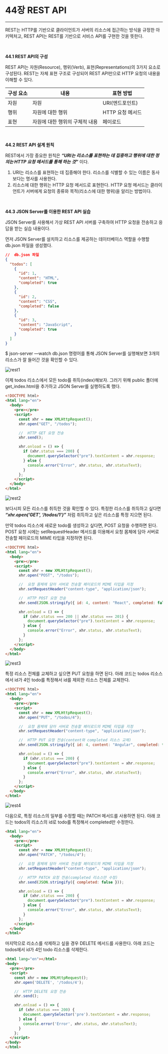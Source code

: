 # 44장 REST API

---

REST는 HTTP를 기반으로 클라이언트가 서버의 리소스에 접근하는 방식을 규정한 아키텍처고, REST API는 REST를 기반으로 서비스 API를 구현한 것을 뜻한다.

&nbsp;

**44.1 REST API의 구성**

REST API는 자원(Resource), 행위(Verb), 표현(Representations)의 3가지 요소로 구성된다. REST는 자체 표현 구조로 구성되어 REST API만으로 HTTP 요청의 내용을 이해할 수 있다.

| 구성 요소 | 내용                           | 표현 방법        |
| --------- | ------------------------------ | ---------------- |
| 자원      | 자원                           | URI(엔드포인트)  |
| 행위      | 자원에 대한 행위               | HTTP 요청 메서드 |
| 표현      | 자원에 대한 행위의 구체적 내용 | 페이로드         |

&nbsp;

**44.2 REST API 설계 원칙**

REST에서 가장 중요한 원칙은 **_“URI는 리소스를 표현하는 데 집중하고 행위에 대한 정의는 HTTP 요청 메서드를 통해 하는 것”_** 이다.

1. URI는 리소스를 표현하는 데 집중해야 한다. 리소스를 식별할 수 있는 이름은 동사보다는 명사를 사용한다.
2. 리소스에 대한 행위는 HTTP 요청 메서드로 표현한다. HTTP 요청 메서드는 클라이언트가 서버에게 요청의 종류와 목적(리소스에 대한 행위)을 알리는 방법이다.

&nbsp;

**44.3 JSON Server를 이용한 REST API 실습**

JSON Server를 사용해서 가상 REST API 서버를 구축하여 HTTP 요청을 전송하고 응답을 받는 실습 내용이다.

먼저 JSON Server를 설치하고 리소스를 제공하는 데이터베이스 역할을 수행할 db.json 파일을 생성했다.

```json
//  db.json 파일
{
  "todos": [
    {
      "id": 1,
      "content": "HTML",
      "completed": true
    },
    {
      "id": 2,
      "content": "CSS",
      "completed": false
    },
    {
      "id": 3,
      "content": "JavaScript",
      "completed": true
    }
  ]
}
```

$ json-server —watch db.json 명령어를 통해 JSON Server를 실행해보면 3개의 리소스가 잘 들어간 것을 확인할 수 있다.

![rest1](https://github.com/user-attachments/assets/4231cc95-94b6-4f10-873f-5da292b02b0a)

이제 todos 리소스에서 모든 todo를 취득(index)해보자. 그러기 위해 public 폴더에 get_index.html을 추가하고 JSON Server를 실행하도록 했다.

```html
<!DOCTYPE html>
<html lang="en">
  <body>
    <pre></pre>
    <script>
      const xhr = new XMLHttpRequest();
      xhr.open("GET", "/todos");

      //  HTTP GET 요청 전송
      xhr.send();

      xhr.onload = () => {
        if (xhr.status === 200) {
          document.querySelector("pre").textContent = xhr.response;
        } else {
          console.error("Error", xhr.status, xhr.statusText);
        }
      };
    </script>
  </body>
</html>
```

![rest2](https://github.com/user-attachments/assets/07cc2f4f-147b-4197-aa0a-62e48ea621ca)

보다시피 모든 리소스를 취득한 것을 확인할 수 있다. 특정한 리소스를 취득하고 싶다면 **_“xhr.open(’GET’, ‘/todos/1’)”_** 처럼 취득하고 싶은 리소스를 특정 지으면 된다.

만약 todos 리소스에 새로운 todo를 생성하고 싶다면, POST 요청을 수행하면 된다. POST 요청 시에는 setRequestHeader 메서드를 이용해서 요청 몸체에 담아 서버로 전송할 페이로드의 MIME 타입을 지정하면 된다.

```html
<!DOCTYPE html>
<html lang="en">
  <body>
    <pre></pre>
    <script>
      const xhr = new XMLHttpRequest();
      xhr.open("POST", "/todos");

      //  요청 몸체에 담아 서버로 전송할 페이로드의 MIME 타입을 지정
      xhr.setRequestHeader("content-type", "application/json");

      //  HTTP POST 요청 전송
      xhr.send(JSON.stringify({ id: 4, content: "React", completed: false }));

      xhr.onload = () => {
        if (xhr.status === 200 || xhr.status === 201) {
          document.querySelector("pre").textContent = xhr.response;
        } else {
          console.error("Error", xhr.status, xhr.statusText);
        }
      };
    </script>
  </body>
</html>
```

![rest3](https://github.com/user-attachments/assets/d191cf01-6a20-4a36-92b3-33b57006e072)

특정 리소스 전체를 교체하고 싶으면 PUT 요청을 하면 된다. 아래 코드는 todos 리소스에서 id가 4인 todo를 특정해서 id를 제외한 리소스 전체를 교체한다.

```html
<!DOCTYPE html>
<html lang="en">
  <body>
    <pre></pre>
    <script>
      const xhr = new XMLHttpRequest();
      xhr.open("PUT", "/todos/4");

      //  요청 몸체에 담아 서버로 전송할 페이로드의 MIME 타입을 지정
      xhr.setRequestHeader("content-type", "application/json");

      //  HTTP PUT 요청 전송(content와 completed 리소스 교체)
      xhr.send(JSON.stringify({ id: 4, content: "Angular", completed: true }));

      xhr.onload = () => {
        if (xhr.status === 200) {
          document.querySelector("pre").textContent = xhr.response;
        } else {
          console.error("Error", xhr.status, xhr.statusText);
        }
      };
    </script>
  </body>
</html>
```

![rest4](https://github.com/user-attachments/assets/f211ea11-03ed-4fde-ae8e-4987e7b10551)

다음으로, 특정 리소스의 일부를 수정할 때는 PATCH 메서드를 사용하면 된다. 아래 코드는 todos의 리소스의 id로 todo를 특정해서 completed만 수정한다.

```html
<html lang="en">
  <body>
    <pre></pre>
    <script>
      const xhr = new XMLHttpRequest();
      xhr.open("PATCH", "/todos/4");

      //  요청 몸체에 담아 서버로 전송할 페이로드의 MIME 타입을 지정
      xhr.setRequestHeader("content-type", "application/json");

      //  HTTP PATCH 요청 전송(completed 리소스만 수정)
      xhr.send(JSON.stringify({ completed: false }));

      xhr.onload = () => {
        if (xhr.status === 200) {
          document.querySelector("pre").textContent = xhr.response;
        } else {
          console.error("Error", xhr.status, xhr.statusText);
        }
      };
    </script>
  </body>
</html>
```

마지막으로 리소스를 삭제하고 싶을 경우 DELETE 메서드를 사용한다. 아래 코드는 todos에서 id가 4인 todo 리소스를 삭제한다.

```html
<html lang="en"></html>
<body>
  <pre></pre>
  <script>
    const xhr = new XMLHttpRequest();
    xhr.open('DELETE', '/todos/4');

    //  HTTP DELETE 요청 전송
    xhr.send();

    xhr.onload = () => {
      if (xhr.status === 200) {
        document.querySelector('pre').textContent = xhr.response;
      } else {
        console.error('Error', xhr.status, xhr.statusText);
      }
    };
  </script>
</body>
</html>
```
